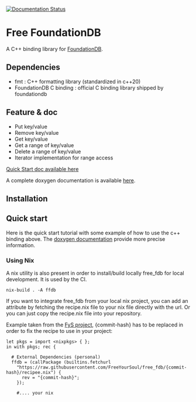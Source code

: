 [![Documentation Status](https://readthedocs.org/projects/free-fdb/badge/?version=latest)](https://free-fdb.readthedocs.io/en/latest/?badge=latest)

# Free FoundationDB

A C++ binding library for [FoundationDB](https://www.foundationdb.org/).

## Dependencies

* fmt : C++ formatting library (standardized in c++20)
* FoundationDB C binding : official C binding library shipped by foundationdb

## Feature & doc

* Put key/value
* Remove key/value
* Get key/value
* Get a range of key/value
* Delete a range of key/value
* Iterator implementation for range access

[Quick Start doc available here](#quick-start)

A complete doxygen documentation is available [here](todo). 

## Installation


## Quick start

Here is the quick start tutorial with some example of how to use the c++ binding above. The [doxygen documentation](todo) provide more precise information.

### Using Nix

A nix utility is also present in order to install/build locally free_fdb for local development. It is used by the CI.

```shell
nix-build . -A ffdb
```

If you want to integrate free_fdb from your local nix project, you can add an attribute by fetching the recipe.nix file to your nix file directly with the url. Or you can just copy the recipe.nix file into your repository.

Example taken from the [FyS project](https://github.com/FreeYourSoul/FyS), {commit-hash} has to be replaced in order to fix the recipe to use in your project:

```shell
let pkgs = import <nixpkgs> { };
in with pkgs; rec {

  # External Dependencies (personal)
  ffdb = (callPackage (builtins.fetchurl
    "https://raw.githubusercontent.com/FreeYourSoul/free_fdb/{commit-hash}/recipee.nix") {
      rev = "{commit-hash}";
    });
    
    #.... your nix
```

